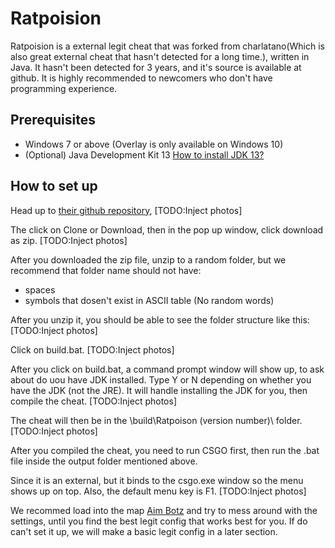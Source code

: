 # Ratpoision

Ratpoision is a external legit cheat that was forked from charlatano(Which is also great external cheat that hasn't detected for a long time.), written in Java. It hasn't been detected for 3 years, and it's source is available at github. It is highly recommended to newcomers who don't have programming experience.

## Prerequisites
* Windows 7 or above (Overlay is only available on Windows 10)
* (Optional) Java Development Kit 13 [How to install JDK 13?](https://tubemint.com/install-java-jdk/)

## How to set up
Head up to [their github repository](https://github.com/TheFuckingRat/RatPoison/),
[TODO:Inject photos]

The click on Clone or Download, then in the pop up window, click download as zip.
[TODO:Inject photos]

After you downloaded the zip file, unzip to a random folder, but we recommend that folder name should not have:
* spaces
* symbols that dosen't exist in ASCII table (No random words)

After you unzip it, you should be able to see the folder structure like this:
[TODO:Inject photos]

Click on build.bat.
[TODO:Inject photos]

After you click on build.bat, a command prompt window will show up, to ask about do uou have JDK installed. Type Y or N depending on whether you have the JDK (not the JRE). It will handle installing the JDK for you, then compile the cheat.
[TODO:Inject photos]


The cheat will then be in the \build\Ratpoison (version number)\ folder.
[TODO:Inject photos]

After you compiled the cheat, you need to run CSGO first, then run the .bat file inside the output folder mentioned above.

Since it is an external, but it binds to the csgo.exe window so the menu shows up on top. Also, the default menu key is F1.
[TODO:Inject photos]

We recommed load into the map [Aim Botz](https://steamcommunity.com/sharedfiles/filedetails/?id=243702660) and try to mess around with the settings, until you find the best legit config that works best for you. If do can't set it up, we will make a basic legit config in a later section.